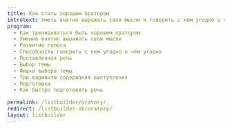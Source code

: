 ```yaml
---
title: Как стать хорошим оратором
introtext: Уметь внятно выражать свои мысли и говорить с кем угодно о чём угодно
program: 
  - Как тренироваться быть хорошим оратором
  - Умение внятно выражать свои мысли
  - Развитие голоса
  - Способность говорить с кем угодно о чём угодно
  - Поставленная речь
  - Выбор темы
  - Фишки выбора темы
  - Три варианта содержания выступления
  - Подготовка
  - Как быстро подготовить речь

permalink: /listbuilder/oratory/
redirect: /listbuilder-ok/oratory/
layout: listbuilder
---
```

